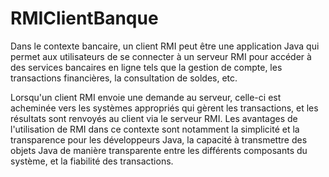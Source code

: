 # RMIClientBanque
Dans le contexte bancaire, un client RMI peut être une application Java qui permet aux utilisateurs de se connecter à un serveur RMI pour accéder à des services bancaires en ligne tels que la gestion de compte, les transactions financières, la consultation de soldes, etc.

Lorsqu'un client RMI envoie une demande au serveur, celle-ci est acheminée vers les systèmes appropriés qui gèrent les transactions, et les résultats sont renvoyés au client via le serveur RMI. Les avantages de l'utilisation de RMI dans ce contexte sont notamment la simplicité et la transparence pour les développeurs Java, la capacité à transmettre des objets Java de manière transparente entre les différents composants du système, et la fiabilité des transactions.
